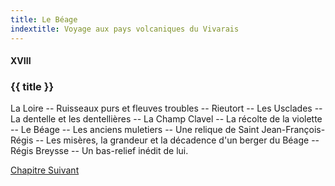 ```yaml
---
title: Le Béage
indextitle: Voyage aux pays volcaniques du Vivarais
---
```


#### XVIII

### {{ title }}

<div id="tltr">

La Loire -- Ruisseaux purs et fleuves troubles -- Rieutort -- Les Usclades -- La
dentelle et les dentellières -- La Champ Clavel -- La récolte de la violette --
Le Béage -- Les anciens muletiers -- Une relique de Saint Jean-François-Régis --
Les misères, la grandeur et la décadence d'un berger du Béage -- Régis Breysse
-- Un bas-relief inédit de lui.

</div>

<div id="next">

[Chapitre Suivant](19.html)

</div>
